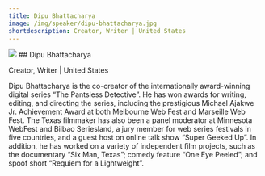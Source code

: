 ```yaml
---
title: Dipu Bhattacharya 
image: /img/speaker/dipu-bhattacharya.jpg
shortdescription: Creator, Writer | United States
---
```

<img src="/img/speaker/dipu-bhattacharya.jpg">
## Dipu Bhattacharya 

Creator, Writer | United States

Dipu Bhattacharya is the co-creator of the internationally award-winning digital series “The Pantsless Detective”. He has won awards for writing, editing, and directing the series, including the prestigious Michael Ajakwe Jr. Achievement Award at both Melbourne Web Fest and Marseille Web Fest. The Texas filmmaker has also been a panel moderator at Minnesota WebFest and Bilbao Seriesland, a jury member for web series festivals in five countries, and a guest host on online talk show “Super Geeked Up”. In addition, he has worked on a variety of independent film projects, such as the documentary “Six Man, Texas”; comedy feature “One Eye Peeled”; and spoof short “Requiem for a Lightweight”.
